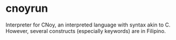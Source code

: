 # cnoyrun
Interpreter for CNoy, an interpreted language with syntax akin to C. However, several constructs (especially keywords) are in Filipino.
